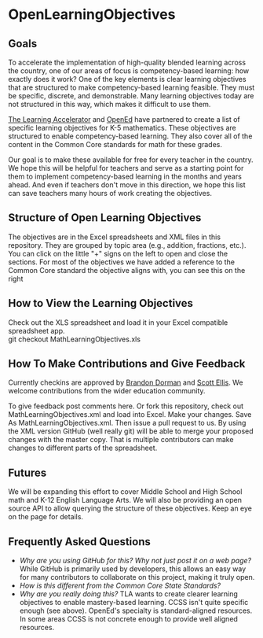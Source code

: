 # OpenLearningObjectives

## Goals
To accelerate the implementation of high-quality blended 
learning across the country, one of our areas of focus is competency-based 
learning: how exactly does it work? One of the key elements is clear learning 
objectives that are structured to make competency-based learning feasible. 
They must be specific, discrete, and demonstrable. Many learning objectives 
today are not structured in this way, which makes it difficult to use them.

[The Learning Accelerator](http://thelearningaccerator.org) and [OpenEd](http://opened.com) have partnered  to create a list of specific learning objectives for K-5 mathematics. These objectives are structured  to enable competency-based learning.  They also cover all of the content in the 
Common Core standards for math for these grades.

Our goal is to make these available for free for every teacher 
in the country. We hope this will be helpful for teachers and serve as a starting 
point for them to implement competency-based learning in the months and years ahead. 
And even if teachers don't move in this direction, we hope this list can save teachers 
many hours of work creating the objectives.

## Structure of Open Learning Objectives
The objectives are in the Excel spreadsheets and XML files in this repository. They are grouped by topic area 
(e.g., addition, fractions, etc.). You can click on the little "+" signs on the 
left to open and close the sections. For most of the objectives we have added a 
reference to the Common Core standard the objective aligns with, you can see this 
on the right

## How to View the Learning Objectives 
Check out the XLS spreadsheet and load it in your Excel compatible spreadsheet app.  
  git checkout MathLearningObjectives.xls

## How To Make Contributions and Give Feedback  

Currently checkins are approved by [Brandon Dorman](mailto:brandon@opened.com) and [Scott Ellis](scott@thelearningaccelerator.org).  We welcome contributions from the wider education community. 

To give feedback post comments here.  Or fork this repository, check out MathLearningObjectives.xml and load into Excel. Make your changes.  Save As MathLearningObjectives.xml.  Then issue a pull request to us.  By using the XML version GitHub (well really git) will be able to merge your proposed changes with the master copy.  That is multiple contributors can make changes to different parts of the spreadsheet.

## Futures 
We will be expanding this effort to cover Middle School and High School math and K-12 English Language Arts.  We will also be providing an open source API to allow querying the structure of these objectives.   Keep an eye on the page for details. 

## Frequently Asked Questions
* *Why are you using GitHub for this? Why not just post it on a web page?*
While GitHub is primarily used by developers, this allows an easy way for many contributors to collaborate on this project, making it truly open.
* *How is this different from the Common Core State Standards?*
* *Why are you really doing this?*
TLA wants to create clearer learning objectives to enable mastery-based learning.  CCSS isn't quite specific enough (see above).  OpenEd's specialty is standard-aligned resources. In some areas CCSS is not concrete enough to provide well aligned resources.  
